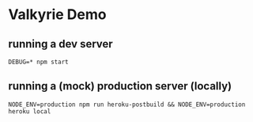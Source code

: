 # Valkyrie Demo

## running a dev server

```
DEBUG=* npm start
```

## running a (mock) production server (locally)

```
NODE_ENV=production npm run heroku-postbuild && NODE_ENV=production heroku local
```
